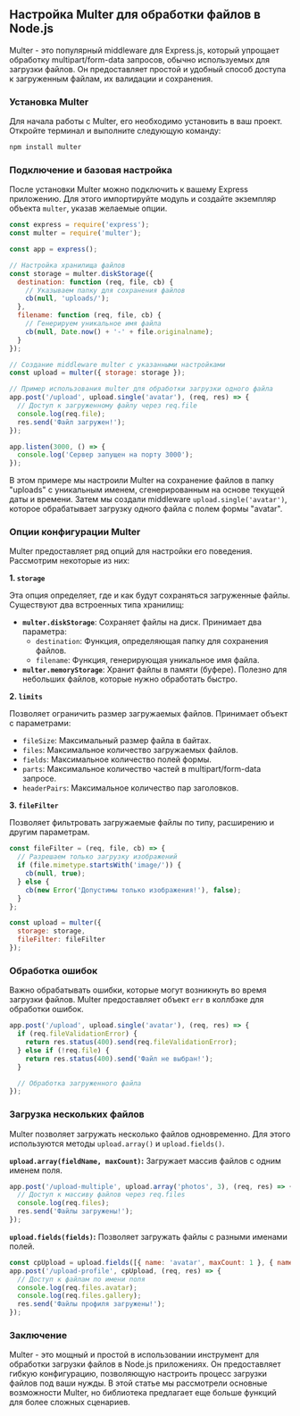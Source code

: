 ## Настройка Multer для обработки файлов в Node.js

Multer - это популярный middleware для Express.js, который упрощает обработку multipart/form-data запросов, обычно используемых для загрузки файлов. Он предоставляет простой и удобный способ доступа к загруженным файлам,  их валидации и сохранения.

### Установка Multer

Для начала работы с Multer, его необходимо установить в ваш проект. Откройте терминал и выполните следующую команду:

```bash
npm install multer
```

### Подключение и базовая настройка

После установки Multer можно подключить к вашему Express приложению. Для этого импортируйте модуль и создайте экземпляр объекта `multer`, указав желаемые опции.

```javascript
const express = require('express');
const multer = require('multer');

const app = express();

// Настройка хранилища файлов
const storage = multer.diskStorage({
  destination: function (req, file, cb) {
    // Указываем папку для сохранения файлов
    cb(null, 'uploads/');
  },
  filename: function (req, file, cb) {
    // Генерируем уникальное имя файла
    cb(null, Date.now() + '-' + file.originalname);
  }
});

// Создание middleware multer с указанными настройками
const upload = multer({ storage: storage });

// Пример использования multer для обработки загрузки одного файла
app.post('/upload', upload.single('avatar'), (req, res) => {
  // Доступ к загруженному файлу через req.file
  console.log(req.file); 
  res.send('Файл загружен!');
});

app.listen(3000, () => {
  console.log('Сервер запущен на порту 3000');
});
```

В этом примере мы настроили Multer на сохранение файлов в папку "uploads" с уникальным именем, сгенерированным на основе текущей даты и времени. Затем мы создали middleware `upload.single('avatar')`, которое обрабатывает загрузку одного файла с полем формы "avatar". 

### Опции конфигурации Multer

Multer предоставляет ряд опций для настройки его поведения. Рассмотрим некоторые из них:

**1. `storage`**

Эта опция определяет, где и как будут сохраняться загруженные файлы.  Существуют два встроенных типа хранилищ:

   * **`multer.diskStorage`**: Сохраняет файлы на диск. Принимает два параметра:
      *  `destination`: Функция, определяющая папку для сохранения файлов.
      *  `filename`: Функция, генерирующая уникальное имя файла.
   * **`multer.memoryStorage`**: Хранит файлы в памяти (буфере). Полезно для небольших файлов, которые нужно обработать быстро.

**2. `limits`**

Позволяет ограничить размер загружаемых файлов. Принимает объект с параметрами:

   * `fileSize`: Максимальный размер файла в байтах.
   * `files`: Максимальное количество загружаемых файлов. 
   * `fields`: Максимальное количество полей формы.
   * `parts`: Максимальное количество частей в multipart/form-data запросе.
   * `headerPairs`: Максимальное количество пар заголовков.

**3. `fileFilter`**

Позволяет фильтровать загружаемые файлы по типу, расширению и другим параметрам. 

```javascript
const fileFilter = (req, file, cb) => {
  // Разрешаем только загрузку изображений
  if (file.mimetype.startsWith('image/')) {
    cb(null, true);
  } else {
    cb(new Error('Допустимы только изображения!'), false);
  }
};

const upload = multer({ 
  storage: storage, 
  fileFilter: fileFilter 
});
```

### Обработка ошибок

Важно обрабатывать ошибки, которые могут возникнуть во время загрузки файлов. Multer предоставляет объект `err` в коллбэке для обработки ошибок.

```javascript
app.post('/upload', upload.single('avatar'), (req, res) => {
  if (req.fileValidationError) {
    return res.status(400).send(req.fileValidationError);
  } else if (!req.file) {
    return res.status(400).send('Файл не выбран!');
  }

  // Обработка загруженного файла
});
```

### Загрузка нескольких файлов

Multer позволяет загружать несколько файлов одновременно. Для этого используются методы `upload.array()` и `upload.fields()`. 

**`upload.array(fieldName, maxCount)`:**  Загружает массив файлов с одним именем поля.

```javascript
app.post('/upload-multiple', upload.array('photos', 3), (req, res) => {
  // Доступ к массиву файлов через req.files
  console.log(req.files);
  res.send('Файлы загружены!');
});
```

**`upload.fields(fields)`:** Позволяет загружать файлы с разными именами полей. 

```javascript
const cpUpload = upload.fields([{ name: 'avatar', maxCount: 1 }, { name: 'gallery', maxCount: 8 }])
app.post('/upload-profile', cpUpload, (req, res) => {
  // Доступ к файлам по имени поля
  console.log(req.files.avatar); 
  console.log(req.files.gallery); 
  res.send('Файлы профиля загружены!');
});
```

### Заключение

Multer - это мощный и простой в использовании инструмент для обработки загрузки файлов в Node.js приложениях. Он предоставляет гибкую конфигурацию, позволяющую настроить процесс загрузки файлов под ваши нужды. В этой статье мы рассмотрели основные возможности Multer, но библиотека предлагает еще больше функций для более сложных сценариев.
